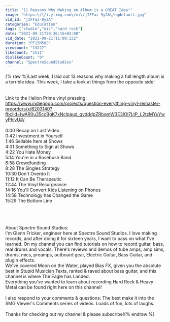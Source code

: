 ```yaml
---
title: "11 Reasons Why Making an Album is a GREAT Idea!"
image: "https:\/\/i.ytimg.com\/vi\/jIFFaz-9y2A\/hqdefault.jpg"
vid_id: "jIFFaz-9y2A"
categories: "Education"
tags: ["studio","mic","hard rock"]
date: "2021-09-21T20:36:15+03:00"
vid_date: "2021-09-21T11:00:13Z"
duration: "PT15M50S"
viewcount: "13227"
likeCount: "1511"
dislikeCount: "9"
channel: "SpectreSoundStudios"
---
```

{% raw %}Last week, I laid out 13 reasons why making a full length album is a terrible idea.  This week, I take a look at things from the opposite side!<br /><br /><br />Link to the Helion Prime vinyl pressing:  <a rel="nofollow" target="blank" href="https://www.indiegogo.com/projects/question-everything-vinyl-remaster-preorders/x/6203140?fbclid=IwAR0u35ccBgK7xNclpaud_gvdddpZRbqmW3E3IOl7LtP_L2tzMYuYwyPhivU#/">https://www.indiegogo.com/projects/question-everything-vinyl-remaster-preorders/x/6203140?fbclid=IwAR0u35ccBgK7xNclpaud_gvdddpZRbqmW3E3IOl7LtP_L2tzMYuYwyPhivU#/</a><br /><br />0:00 Recap on Last Video<br />0:42 Investment in Yourself<br />1:46 Sellable Item at Shows<br />4:01 Something to Sign at Shows<br />4:22 You Hate Money<br />5:14 You're in a Rosebush Band<br />6:58 Crowdfunding<br />8:28 The Singles Strategy<br />10:30 Don't Overdo It<br />11:12 It Can Be Therapeutic<br />12:44 The Vinyl Resurgeance<br />14:16 You'll Convert Kids Listening on Phones<br />14:58 Technology has Changed the Game<br />15:29 The Bottom Line<br /><br /><br /><br /><br />About Spectre Sound Studios: <br />I'm Glenn Fricker, engineer here at Spectre Sound Studios. I love making records, and after doing it for sixteen years, I want to pass on what I've learned. On my channel you can find tutorials on how to record guitar, bass, real drums and vocals. There's reviews and demos of tube amps, amp sims, drums, mics, preamps, outboard gear, Electric Guitar, Bass Guitar, and plugin effects. <br />We've covered Moon on the Water, played Bias FX,  given you the absolute best in Stupid Musician Texts, ranted &amp; raved about bass guitar,  and this channel is where The Eagle has Landed.<br />Everything you've wanted to learn about recording Hard Rock &amp; Heavy Metal can be found right here on this channel! <br /><br />I also respond to your comments &amp; questions: The best make it into the SMG Viewer's Comments series of videos.  Loads of fun, lots of laughs. <br /><br />Thanks for checking out my channel &amp; please subscribe!{% endraw %}
